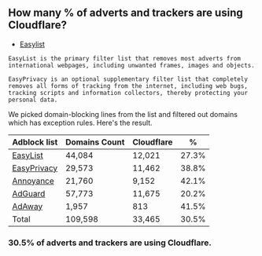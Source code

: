 ## How many % of adverts and trackers are using Cloudflare?


- [Easylist](https://web.archive.org/web/20210516110248/https://easylist.to/)
```
EasyList is the primary filter list that removes most adverts from international webpages, including unwanted frames, images and objects.

EasyPrivacy is an optional supplementary filter list that completely removes all forms of tracking from the internet, including web bugs, tracking scripts and information collectors, thereby protecting your personal data.
```


We picked domain-blocking lines from the list and filtered out domains which has exception rules.
Here's the result.


| Adblock list | Domains Count | Cloudflare | % |
| --- | --- | --- | --- |
| [EasyList](https://easylist.to/easylist/easylist.txt) | 44,084 | 12,021 | 27.3% |
| [EasyPrivacy](https://easylist.to/easylist/easyprivacy.txt) | 29,573 | 11,462 | 38.8% |
| [Annoyance](https://secure.fanboy.co.nz/fanboy-annoyance.txt) | 21,760 | 9,152 | 42.1% |
| [AdGuard](https://adguardteam.github.io/AdGuardSDNSFilter/Filters/filter.txt) | 57,773 | 11,675 | 20.2% |
| [AdAway](https://raw.githubusercontent.com/AdAway/adaway.github.io/master/hosts.txt) | 1,957 | 813 | 41.5% |
| Total | 109,598 | 33,465 | 30.5% |


### 30.5% of adverts and trackers are using Cloudflare.